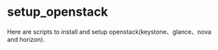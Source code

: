 setup_openstack
===============

Here are scripts to install and setup openstack(keystone、glance、nova and horizon).
